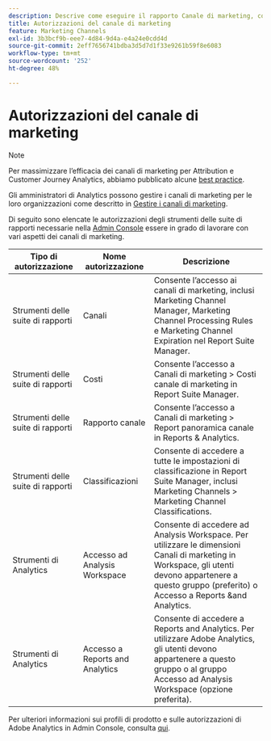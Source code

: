 ```yaml
---
description: Descrive come eseguire il rapporto Canale di marketing, concedere autorizzazioni limitate agli utenti amministratori e ai gruppi di utenti per il rapporto.
title: Autorizzazioni del canale di marketing
feature: Marketing Channels
exl-id: 3b3bcf9b-eee7-4d84-9d4a-e4a24e0cdd4d
source-git-commit: 2eff7656741bdba3d5d7d1f33e9261b59f8e6083
workflow-type: tm+mt
source-wordcount: '252'
ht-degree: 48%

---
```


# Autorizzazioni del canale di marketing

>[!NOTE]
>
>Per massimizzare l’efficacia dei canali di marketing per Attribution e Customer Journey Analytics, abbiamo pubblicato alcune [best practice](/help/components/c-marketing-channels/mchannel-best-practices.md).
>
>Gli amministratori di Analytics possono gestire i canali di marketing per le loro organizzazioni come descritto in [Gestire i canali di marketing](/help/admin/admin/c-manage-report-suites/c-edit-report-suites/marketing-channels/c-channels.md).

Di seguito sono elencate le autorizzazioni degli strumenti delle suite di rapporti necessarie nella [Admin Console](https://adminconsole.adobe.com/) essere in grado di lavorare con vari aspetti dei canali di marketing.

| Tipo di autorizzazione | Nome autorizzazione | Descrizione |
|---|---|---|
| Strumenti delle suite di rapporti | Canali | Consente l’accesso ai canali di marketing, inclusi Marketing Channel Manager, Marketing Channel Processing Rules e Marketing Channel Expiration nel Report Suite Manager. |
| Strumenti delle suite di rapporti | Costi | Consente l’accesso a Canali di marketing > Costi canale di marketing in Report Suite Manager. |
| Strumenti delle suite di rapporti | Rapporto canale | Consente l’accesso a Canali di marketing > Report panoramica canale in Reports &amp; Analytics. |
| Strumenti delle suite di rapporti | Classificazioni | Consente di accedere a tutte le impostazioni di classificazione in Report Suite Manager, inclusi Marketing Channels > Marketing Channel Classifications. |
| Strumenti di Analytics | Accesso ad Analysis Workspace | Consente di accedere ad Analysis Workspace. Per utilizzare le dimensioni Canali di marketing in Workspace, gli utenti devono appartenere a questo gruppo (preferito) o Accesso a Reports &amp;and Analytics. |
| Strumenti di Analytics | Accesso a Reports and Analytics | Consente di accedere a Reports and Analytics. Per utilizzare Adobe Analytics, gli utenti devono appartenere a questo gruppo o al gruppo Accesso ad Analysis Workspace (opzione preferita). |

Per ulteriori informazioni sui profili di prodotto e sulle autorizzazioni di Adobe Analytics in Admin Console, consulta [qui](https://experienceleague.adobe.com/docs/analytics/admin/admin-console/permissions/product-profile.html?lang=it).
